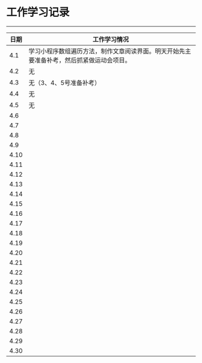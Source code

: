 ﻿# 工作学习记录

****
	
|日期|工作学习情况|
|---|---
|4.1|学习小程序数组遍历方法，制作文章阅读界面。明天开始先主要准备补考，然后抓紧做运动会项目。
|4.2|无
|4.3|无（3、4、5号准备补考）
|4.4|无
|4.5|无
|4.6|
|4.7|
|4.8|
|4.9|
|4.10|
|4.11|
|4.12|
|4.13|
|4.14|
|4.15|
|4.16|
|4.17|
|4.18|
|4.19|
|4.20|
|4.21|
|4.22|
|4.23|
|4.24|
|4.25|
|4.26|
|4.27|
|4.28|
|4.29|
|4.30|

